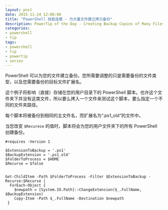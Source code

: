 ```yaml
---
layout: post
date: 2015-11-24 12:00:00
title: "PowerShell 技能连载 - 为大量文件建立拷贝备份"
description: PowerTip of the Day - Creating Backup Copies of Many Files
categories:
- powershell
- tip
tags:
- powershell
- tip
- powertip
- series
---
```

PowerShell 可以为您的文件建立备份。您所需要调整的只是需要备份的文件类型，以及您需要备份的目标文件扩展名。

这个例子将影响（直接）存储在您的用户目录下的 PowerShell 脚本。也许这个文件夹下并没有这类文件，所以要么拷入一个文件来测试这个脚本，要么指定一个不同的文件夹路径。

每个脚本将被备份到相同的主文件名，而扩展名为“.ps1_old”的文件中。

当您改变 `$Recurese` 的值时，脚本将会为您的用户文件夹下的所有 PowerShell 创建备份。

    #requires -Version 1

    $ExtensionToBackup = '.ps1'
    $BackupExtension = '.ps1_old'
    $FolderToProcess = $HOME
    $Recurse = $false


    Get-ChildItem -Path $FolderToProcess -Filter $ExtensionToBackup -Recurse:$Recurse |
      ForEach-Object {
        $newpath = [System.IO.Path]::ChangeExtension($_.FullName, $BackupExtension)
        Copy-Item -Path $_.FullName -Destination $newpath
     }

<!--本文国际来源：[Creating Backup Copies of Many Files](http://community.idera.com/powershell/powertips/b/tips/posts/creating-backup-copies-of-many-files)-->
